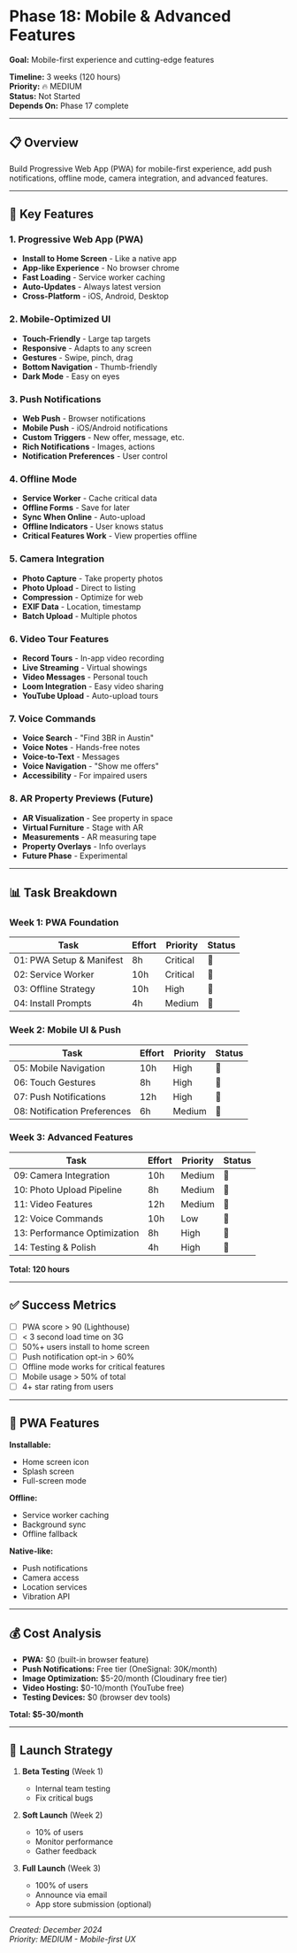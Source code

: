 # Phase 18: Mobile & Advanced Features

**Goal:** Mobile-first experience and cutting-edge features

**Timeline:** 3 weeks (120 hours)  
**Priority:** 🔥 MEDIUM  
**Status:** Not Started  
**Depends On:** Phase 17 complete

---

## 📋 Overview

Build Progressive Web App (PWA) for mobile-first experience, add push notifications, offline mode, camera integration, and advanced features.

---

## 🎯 Key Features

### 1. Progressive Web App (PWA)
- **Install to Home Screen** - Like a native app
- **App-like Experience** - No browser chrome
- **Fast Loading** - Service worker caching
- **Auto-Updates** - Always latest version
- **Cross-Platform** - iOS, Android, Desktop

### 2. Mobile-Optimized UI
- **Touch-Friendly** - Large tap targets
- **Responsive** - Adapts to any screen
- **Gestures** - Swipe, pinch, drag
- **Bottom Navigation** - Thumb-friendly
- **Dark Mode** - Easy on eyes

### 3. Push Notifications
- **Web Push** - Browser notifications
- **Mobile Push** - iOS/Android notifications
- **Custom Triggers** - New offer, message, etc.
- **Rich Notifications** - Images, actions
- **Notification Preferences** - User control

### 4. Offline Mode
- **Service Worker** - Cache critical data
- **Offline Forms** - Save for later
- **Sync When Online** - Auto-upload
- **Offline Indicators** - User knows status
- **Critical Features Work** - View properties offline

### 5. Camera Integration
- **Photo Capture** - Take property photos
- **Photo Upload** - Direct to listing
- **Compression** - Optimize for web
- **EXIF Data** - Location, timestamp
- **Batch Upload** - Multiple photos

### 6. Video Tour Features
- **Record Tours** - In-app video recording
- **Live Streaming** - Virtual showings
- **Video Messages** - Personal touch
- **Loom Integration** - Easy video sharing
- **YouTube Upload** - Auto-upload tours

### 7. Voice Commands
- **Voice Search** - "Find 3BR in Austin"
- **Voice Notes** - Hands-free notes
- **Voice-to-Text** - Messages
- **Voice Navigation** - "Show me offers"
- **Accessibility** - For impaired users

### 8. AR Property Previews (Future)
- **AR Visualization** - See property in space
- **Virtual Furniture** - Stage with AR
- **Measurements** - AR measuring tape
- **Property Overlays** - Info overlays
- **Future Phase** - Experimental

---

## 📊 Task Breakdown

### Week 1: PWA Foundation
| Task | Effort | Priority | Status |
|------|--------|----------|--------|
| 01: PWA Setup & Manifest | 8h | Critical | 🔴 |
| 02: Service Worker | 10h | Critical | 🔴 |
| 03: Offline Strategy | 10h | High | 🔴 |
| 04: Install Prompts | 4h | Medium | 🔴 |

### Week 2: Mobile UI & Push
| Task | Effort | Priority | Status |
|------|--------|----------|--------|
| 05: Mobile Navigation | 10h | High | 🔴 |
| 06: Touch Gestures | 8h | High | 🔴 |
| 07: Push Notifications | 12h | High | 🔴 |
| 08: Notification Preferences | 6h | Medium | 🔴 |

### Week 3: Advanced Features
| Task | Effort | Priority | Status |
|------|--------|----------|--------|
| 09: Camera Integration | 10h | Medium | 🔴 |
| 10: Photo Upload Pipeline | 8h | Medium | 🔴 |
| 11: Video Features | 12h | Medium | 🔴 |
| 12: Voice Commands | 10h | Low | 🔴 |
| 13: Performance Optimization | 8h | High | 🔴 |
| 14: Testing & Polish | 4h | High | 🔴 |

**Total: 120 hours**

---

## ✅ Success Metrics

- [ ] PWA score > 90 (Lighthouse)
- [ ] < 3 second load time on 3G
- [ ] 50%+ users install to home screen
- [ ] Push notification opt-in > 60%
- [ ] Offline mode works for critical features
- [ ] Mobile usage > 50% of total
- [ ] 4+ star rating from users

---

## 📱 PWA Features

**Installable:**
- Home screen icon
- Splash screen
- Full-screen mode

**Offline:**
- Service worker caching
- Background sync
- Offline fallback

**Native-like:**
- Push notifications
- Camera access
- Location services
- Vibration API

---

## 💰 Cost Analysis

- **PWA:** $0 (built-in browser feature)
- **Push Notifications:** Free tier (OneSignal: 30K/month)
- **Image Optimization:** $5-20/month (Cloudinary free tier)
- **Video Hosting:** $0-10/month (YouTube free)
- **Testing Devices:** $0 (browser dev tools)

**Total: $5-30/month**

---

## 🚀 Launch Strategy

1. **Beta Testing** (Week 1)
   - Internal team testing
   - Fix critical bugs
   
2. **Soft Launch** (Week 2)
   - 10% of users
   - Monitor performance
   - Gather feedback
   
3. **Full Launch** (Week 3)
   - 100% of users
   - Announce via email
   - App store submission (optional)

---

*Created: December 2024*  
*Priority: MEDIUM - Mobile-first UX*
